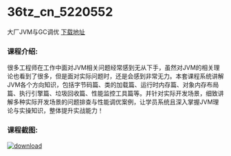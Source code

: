 # 36tz_cn_5220552
大厂JVM与GC调优
[下载地址](http://www.36tz.cn/article/5220552 "下载地址")
### 课程介绍:
很多工程师在工作中面对JVM相关问题经常感到无从下手，虽然对JVM的相关理论也看到了很多，但是面对实际问题时，还是会感到非常无力。本套课程系统讲解JVM各个方向知识，包括字节码篇、类的加载篇、运行时内存篇、对象内存布局篇、执行引擎篇、垃圾回收篇、性能监控工具篇等。并针对实际开发场景，细致讲解多种实际开发场景的问题排查与性能调优案例，让学员系统且深入掌握JVM理论与实操知识，整体提升实战能力！

### 课程截图:
[![download](http://36tz.cn/muke_img/2021_07_2-56.png "下载地址")](http://www.36tz.cn "下载地址")
